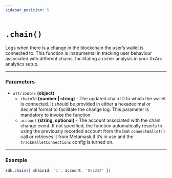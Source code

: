 ```yaml
---
sidebar_position: 5
---
```


# `.chain()`

Logs when there is a change in the blockchain the user’s wallet is connected to. This function is instrumental in tracking user behaviour associated with different chains, facilitating a richer analysis in your 0xArc analytics setup.

---

### Parameters

- `attributes` **(object)**
  - `chainId` **(number | string)** - The updated chain ID to which the wallet is connected. It should be provided in either a hexadecimal or decimal format to facilitate the change log. This parameter is mandatory to invoke the function.
  - `account` **(string, optional)** - The account associated with the chain change event. If not specified, the function automatically resorts to using the previously recorded account from the last `connectWallet()` call or retrieves it from Metamask if it’s in use and the `trackWalletConnections` config is turned on.

---

### Example

```typescript
sdk.chain({ chainId: '1', account: '0x1234' })
```
